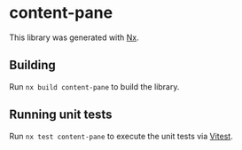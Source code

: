 # content-pane

This library was generated with [Nx](https://nx.dev).

## Building

Run `nx build content-pane` to build the library.

## Running unit tests

Run `nx test content-pane` to execute the unit tests via [Vitest](https://vitest.dev/).
